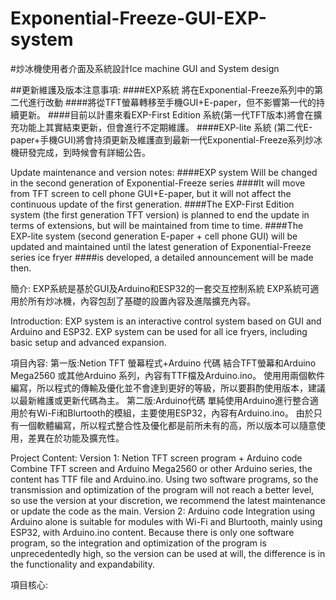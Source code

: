 # Exponential-Freeze-GUI-EXP-system 
#炒冰機使用者介面及系統設計Ice machine GUI and System design


##更新維護及版本注意事項:
####EXP系統 將在Exponential-Freeze系列中的第二代進行改動
####將從TFT螢幕轉移至手機GUI+E-paper，但不影響第一代的持續更新。
####目前以計畫來看EXP-First Edition 系統(第一代TFT版本)將會在擴充功能上其實結束更新，但會進行不定期維護。
####EXP-lite 系統 (第二代E-paper+手機GUI)將會持須更新及維護直到最新一代Exponential-Freeze系列炒冰機研發完成，到時候會有詳細公告。

Update maintenance and version notes:
####EXP system Will be changed in the second generation of Exponential-Freeze series
####It will move from TFT screen to cell phone GUI+E-paper, but it will not affect the continuous update of the first generation.
####The EXP-First Edition system (the first generation TFT version) is planned to end the update in terms of extensions, but will be maintained from time to time.
####The EXP-lite system (second generation E-paper + cell phone GUI) will be updated and maintained until the latest generation of Exponential-Freeze series ice fryer ####is developed, a detailed announcement will be made then.


簡介:
EXP系統是基於GUI及Arduino和ESP32的一套交互控制系統
EXP系統可適用於所有炒冰機，內容包刮了基礎的設置內容及進階擴充內容。

Introduction:
EXP system is an interactive control system based on GUI and Arduino and ESP32.
EXP system can be used for all ice fryers, including basic setup and advanced expansion.



項目內容:
第一版:Netion TFT 螢幕程式+Arduino 代碼
結合TFT螢幕和Arduino Mega2560 或其他Arduino 系列，內容有TTF檔及Arduino.ino。
使用用兩個軟件編寫，所以程式的傳輸及優化並不會達到更好的等級，所以要斟酌使用版本，建議以最新維護或更新代碼為主。
第二版:Arduino代碼
單純使用Arduino進行整合適用於有Wi-Fi和Blurtooth的模組，主要使用ESP32，內容有Arduino.ino。
由於只有一個軟體編寫，所以程式整合性及優化都是前所未有的高，所以版本可以隨意使用，差異在於功能及擴充性。

Project Content:
Version 1: Netion TFT screen program + Arduino code
Combine TFT screen and Arduino Mega2560 or other Arduino series, the content has TTF file and Arduino.ino.
Using two software programs, so the transmission and optimization of the program will not reach a better level, so use the version at your discretion, we recommend the latest maintenance or update the code as the main.
Version 2: Arduino code
Integration using Arduino alone is suitable for modules with Wi-Fi and Blurtooth, mainly using ESP32, with Arduino.ino content.
Because there is only one software program, so the integration and optimization of the program is unprecedentedly high, so the version can be used at will, the difference is in the functionality and expandability.

項目核心:




